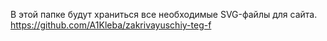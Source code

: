 В этой папке будут храниться все необходимые SVG-файлы для сайта.
https://github.com/A1Kleba/zakrivayuschiy-teg-f 